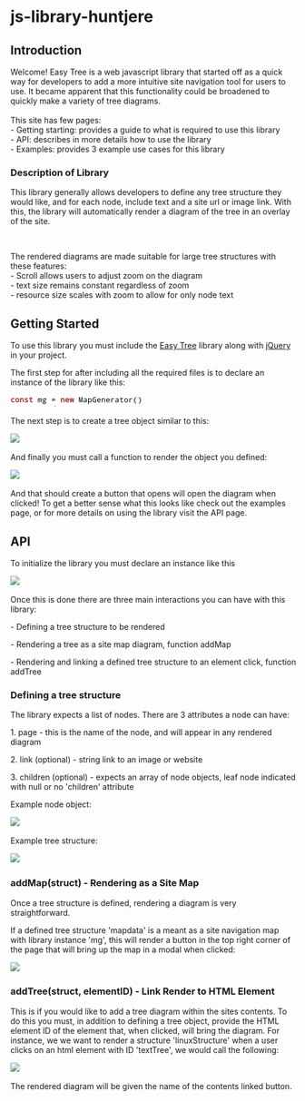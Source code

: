 # js-library-huntjere
<h2>Introduction</h2>
<p>Welcome! Easy Tree is a web javascript library that started off as a quick way for developers to add a more intuitive site navigation tool for users to use. It became apparent that this functionality could be broadened to quickly make a variety of tree diagrams. <br/><br/>This site has few pages:<br/>- Getting starting: provides a guide to what is required to use this library<br/>- API: describes in more details how to use the library<br/>- Examples: provides 3 example use cases for this library
<h3>Description of Library</h3>
<p>This library generally allows developers to define any tree structure they would like, and for each node, include text and a site url or image link. With this, the library will automatically render a diagram of the tree in an overlay of the site.</p><br/>
<p>The rendered diagrams are made suitable for large tree structures with these features:<br/>- Scroll allows users to adjust zoom on the diagram<br/>- text size remains constant regardless of zoom<br/>- resource size scales with zoom to allow for only node text</p>
</div>

<h2>Getting Started</h2>	<div><p>To use this library you must include the <a href='easyTree.js'>Easy Tree</a> library along with <a href = 'https://ajax.googleapis.com/ajax/libs/jquery/3.5.1/jquery.min.js'>jQuery</a> in your project.</p></div>	<div><p>The first step for after including all the required files is to declare an instance of the library like this:</p></div>
<div><img src='pub/img/declarelibrary.png'></div>

<div><p>The next step is to create a tree object similar to this: </p></div>
<div><img src='img/sitestruct.png'></div>
<div><p>And finally you must call a function to render the object you defined:</p></div>
<div><img src = 'img/addsitemap.png'></div>
<div><p>And that should create a button that opens will open the diagram when clicked! To get a better sense what this looks like check out the examples page, or for more details on using the library visit the API page.</p></div>
</div>
<h2>API</h2>
<div><p>To initialize the library you must declare an instance like this</p></div>
<div><img src='img/declarelibrary.png'></div>
<div><p>Once this is done there are three main interactions you can have with this library:</p></div>
<div><p>- Defining a tree structure to be rendered</p></div>
<div><p>- Rendering a tree as a site map diagram, function addMap</p></div>
<div><p>- Rendering and linking a defined tree structure to an element click, function addTree</p></div>
<div><h3>Defining a tree structure</h3></div>
<div><p>The library expects a list of nodes. There are 3 attributes a node can have:</p></div>
<div><p>1. page - this is the name of the node, and will appear in any rendered diagram</p></div>
<div><p>2. link (optional) - string link to an image or website</p></div>
<div><p>3. children (optional) - expects an array of node objects, leaf node indicated with null or no 'children' attribute</p></div>
<div><p>Example node object:</p></div>

<div><img src='img/example-node.png'></div>
<div><p>Example tree structure:</p></div>
<div><img src='img/sitestruct.png'></div>

<div><h3>addMap(struct) - Rendering as a Site Map</h3></div>
<div><p>Once a tree structure is defined, rendering a diagram is very straightforward.</p></div>
<div><p>If a defined tree structure 'mapdata' is a meant as a site navigation map with library instance 'mg', this will render a button in the top right corner of the page that will bring up the map in a modal when clicked:</p></div>
<div><img src = 'img/addsitemap.png'></div>
<div><h3>addTree(struct, elementID) - Link Render to HTML Element</h3></div>
<div><p>This is if you would like to add a tree diagram within the sites contents.
	To do this you must, in addition to defining a tree object, provide the HTML element ID of the element that, when clicked, will bring the diagram. For instance, we we want to render a structure 'linuxStructure' when a user clicks on an html element with ID 'textTree', we would call the following: </p></div>
<div><img src = 'img/addtree.png'></div>
<div><p>The rendered diagram will be given the name of the contents linked button.</p></div>

